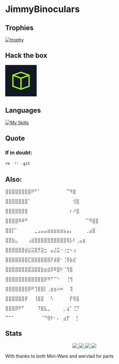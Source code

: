 # JimmyBinoculars
## Trophies
[![trophy](https://github-profile-trophy.vercel.app/?username=JimmyBinoculars&theme=onedark)](https://github.com/ryo-ma/github-profile-trophy)
## Hack the box
[![HTB](https://raw.githubusercontent.com/Mini-Ware/Mini-Ware/main/static/htb.jpg)](https://app.hackthebox.com/profile/1508972)
## Languages
[![My Skills](https://skills.thijs.gg/icons?i=html,css,js,jquery,cpp,cs,git,md,py,react,unity)](https://skills.thijs.gg)

## Quote
### If in doubt:
```sh
rm -fr .git
```
## Also:
⣿⣿⣿⣿⣿⣿⣿⣿⠟⠋⠁⠀⠀⠀⠀⠀⠀⠀⠀⠉⠻⣿

⣿⣿⣿⣿⣿⣿⣿⠁⠀⠀⠀⠀⠀⠀⠀⠀⠀⠀⠀⠀⠀⢺⣿

⣿⣿⣿⣿⣿⣿⣿⠀⠀⠀⠀⠀⠀⠀⠀⠀⠀⠀⠀⠀⠆⠜⣿

⣿⣿⣿⣿⠿⠿⠛⠀⠀⠀⠀⠀⠀⠀⠀⠀⠀⠀⠀⠀⠀⠀⠀⠀⠀⠉⠻⣿⣿

⣿⣿⡏⠁⠀⠀⠀⠀⠀⣀⣠⣤⣤⣶⣶⣶⣶⣶⣦⣤⡄⠀⠀⠀⠀⢀⣴⣿

⣿⣿⣷⣄⠀⠀⠀⢠⣾⣿⣿⣿⣿⣿⣿⣿⣿⣿⣿⢿⡧⠇⢀⣤⣶

⣿⣿⣿⣿⣿⣿⣾⣮⣭⣿⡻⣽⣒⠀⣤⣜⣭⠐⢐⣒⠢⢰

⣿⣿⣿⣿⣿⣿⣿⣏⣿⣿⣿⣿⣿⣿⡟⣾⣿⠂⢈⢿⣷⣞

⣿⣿⣿⣿⣿⣿⣿⣿⣽⣿⣿⣷⣶⣾⡿⠿⣿⠗⠈⢻⣿

⣿⣿⣿⣿⣿⣿⣿⣿⣿⣿⣿⣿⡿⠻⠋⠉⠑⠀⠀⢘⢻

⣿⣿⣿⣿⣿⣿⣿⡿⠟⢹⣿⣿⡇⢀⣶⣶⠴⠶⠀⠀⢽

⣿⣿⣿⣿⣿⣿⡿⠀⠀⢸⣿⣿⠀⠀⠣⠀⠀⠀⠀⠀⡟⢿⣿

⣿⣿⣿⡿⠟⠋⠀⠀⠀⠀⠹⣿⣧⣀⠀⠀⠀⠀⡀⣴⠁⢘⡙

⠉⠉⠁⠀⠀⠀⠀⠀⠀⠀⠀⠈⠙⢿⠗⠂⠄⠀⣴⡟⠀⠀⡃
## Stats
 <p align="center"> 
   <a href="https://github.com/JimmyBinoculars"> 
     <img src="http://github-profile-summary-cards.vercel.app/api/cards/profile-details?username=JimmyBinoculars&theme=transparent" /> 
   </a> 
   <a href="https://github.com/JimmyBinoculars"> 
     <img src="https://github-readme-streak-stats.herokuapp.com/?user=JimmyBinoculars&hide_border=true&card_width=338&theme=transparent" /> 
   </a> 
   <a href="https://github.com/JimmyBinoculars"> 
     <img src="http://github-profile-summary-cards.vercel.app/api/cards/stats?username=JimmyBinoculars&theme=transparent" /> 
   </a> 
   <a href="https://github.com/JimmyBinoculars"> 
    <img src="https://github-readme-stats.vercel.app/api/top-langs/?username=JimmyBinoculars" />
   </a> 
 </p> 

With thanks to both Mini-Ware and wervlad for parts
<!--Thanks Mini-Ware!-->
